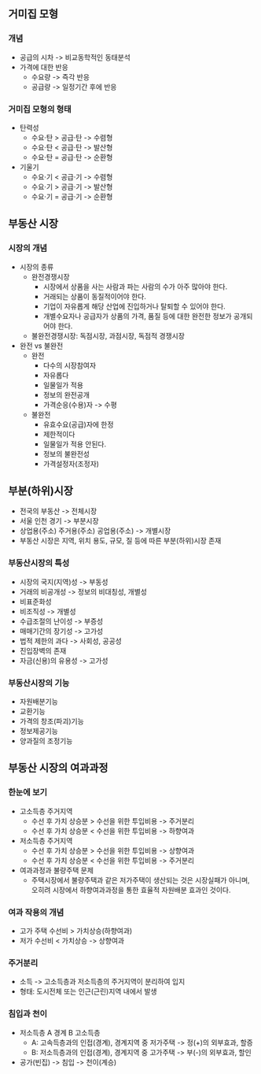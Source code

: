 ## 거미집 모형
### 개념
- 공급의 시차 -> 비교동학적인 동태분석
- 가격에 대한 반응
    - 수요량 -> 즉각 반응
    - 공급량 -> 일정기간 후에 반응
### 거미집 모형의 형태
- 탄력성
    - 수요·탄 > 공급·탄 -> 수렴형
    - 수요·탄 < 공급·탄 -> 발산형
    - 수요·탄 = 공급·탄 -> 순환형
- 기울기
    - 수요·기 < 공급·기 -> 수렴형
    - 수요·기 > 공급·기 -> 발산형
    - 수요·기 = 공급·기 -> 순환형

## 부동산 시장
### 시장의 개념
- 시장의 종류
    - 완전경쟁시장
        - 시장에서 상품을 사는 사람과 파는 사람의 수가 아주 많아야 한다.
        - 거래되는 상품이 동질적이어야 한다.
        - 기업이 자유롭게 해당 산업에 진입하거나 탈퇴할 수 있어야 한다.
        - 개별수요자나 공급자가 상품의 가격, 품질 등에 대한 완전한 정보가 공개되어야 한다.
    - 불완전경쟁시장: 독점시장, 과점시장, 독점적 경쟁시장
- 완전 vs 불완전
    - 완전
        - 다수의 시장참여자
        - 자유롭다
        - 일물일가 적용
        - 정보의 완전공개
        - 가격순응(수용)자 -> 수평
    - 불완전
        - 유효수요(공급)자에 한정
        - 제한적이다
        - 일물일가 적용 안된다.
        - 정보의 불완전성
        - 가격설정자(조정자)
## 부분(하위)시장
- 전국의 부동산 -> 전체시장
- 서울 인천 경기 -> 부분시장
- 상업용(주소) 주거용(주소) 공업용(주소) -> 개별시장
- 부동산 시장은 지역, 위치 용도, 규모, 질 등에 따른 부분(하위)시장 존재
### 부동산시장의 특성
- 시장의 국지(지역)성 -> 부동성
- 거래의 비공개성 -> 정보의 비대칭성, 개별성
- 비표준화성
- 비조직성 -> 개별성
- 수급조절의 난이성 -> 부증성
- 매매기간의 장기성 -> 고가성
- 법적 제한의 과다 -> 사회성, 공공성
- 진입장벽의 존재
- 자금(신용)의 유용성 -> 고가성
### 부동산시장의 기능
- 자원배분기능
- 교환기능
- 가격의 창조(파괴)기능
- 정보제공기능
- 양과질의 조정기능
## 부동산 시장의 여과과정
### 한눈에 보기
- 고소득층 주거지역
    - 수선 후 가치 상승분 > 수선을 위한 투입비용 -> 주거분리
    - 수선 후 가치 상승분 < 수선을 위한 투입비용 -> 하향여과
- 저소득층 주거지역
    - 수선 후 가치 상승분 > 수선을 위한 투입비용 -> 상향여과
    - 수선 후 가치 상승분 < 수선을 위한 투입비용 -> 주거분리
- 여과과정과 불량주택 문제
    - 주택시장에서 불량주택과 같은 저가주택이 생산되는 것은 시장실패가 아니며, 오히려 시장에서 하향여과과정을 통한 효율적 자원배분 효과인 것이다.
### 여과 작용의 개념
- 고가 주택 수선비 > 가치상승(하향여과)
- 저가 수선비 < 가치상승 -> 상향여과
### 주거분리
- 소득 -> 고소득층과 저소득층의 주거지역이 분리하여 입지
- 형태: 도시전체 또는 인근(근린)지역 내에서 발생
### 침입과 천이
- 저소득층 A 경계 B 고소득층
    - A: 고속득층과의 인접(경계), 경계지역 중 저가주택 -> 정(+)의 외부효과, 할증
    - B: 저소득층과의 인접(경계), 경계지역 중 고가주택 -> 부(-)의 외부효과, 할인
- 공가(빈집) -> 침입 -> 천이(계승)